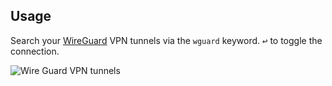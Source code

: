 ## Usage

Search your [WireGuard](https://wireguard.com/) VPN tunnels via the `wguard` keyword. <kbd>↩</kbd> to toggle the connection.

![Wire Guard VPN tunnels](images/wguard.png)
